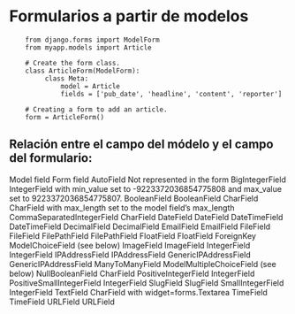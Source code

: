 # Formularios a partir de modelos

		from django.forms import ModelForm
		from myapp.models import Article		

		# Create the form class.
		class ArticleForm(ModelForm):
		     class Meta:
		         model = Article
		         fields = ['pub_date', 'headline', 'content', 'reporter']		

		# Creating a form to add an article.
		form = ArticleForm()

## Relación entre el campo del módelo y el campo del formulario:

Model field 			Form field
AutoField 				Not represented in the form
BigIntegerField 		IntegerField with min_value set to -9223372036854775808 and max_value set to 9223372036854775807.
BooleanField 			BooleanField
CharField 				CharField with max_length set to the model field’s max_length
CommaSeparatedIntegerField 	CharField
DateField 	DateField
DateTimeField 	DateTimeField
DecimalField 	DecimalField
EmailField 	EmailField
FileField 	FileField
FilePathField 	FilePathField
FloatField 	FloatField
ForeignKey 	ModelChoiceField (see below)
ImageField 	ImageField
IntegerField 	IntegerField
IPAddressField 	IPAddressField
GenericIPAddressField 	GenericIPAddressField
ManyToManyField 	ModelMultipleChoiceField (see below)
NullBooleanField 	CharField
PositiveIntegerField 	IntegerField
PositiveSmallIntegerField 	IntegerField
SlugField 	SlugField
SmallIntegerField 	IntegerField
TextField 	CharField with widget=forms.Textarea
TimeField 	TimeField
URLField 	URLField